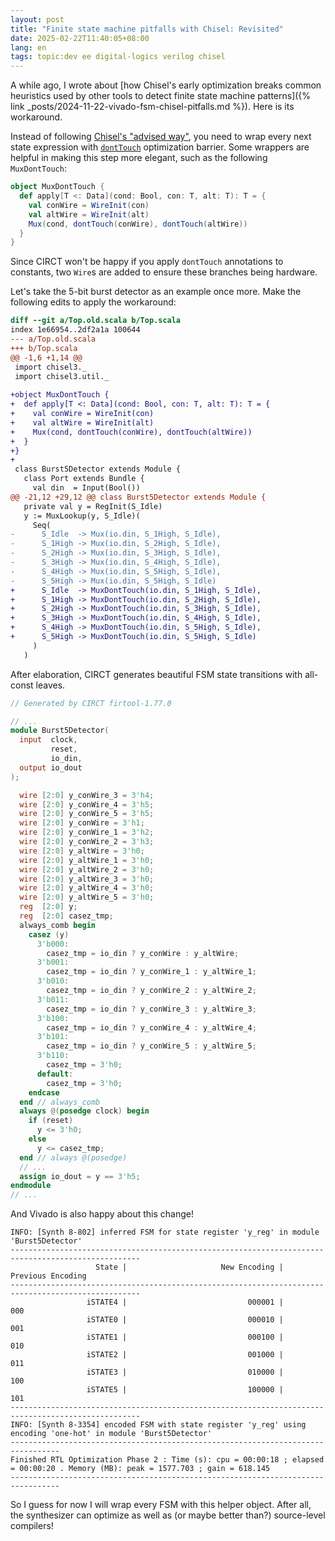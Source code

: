 ```yaml
---
layout: post
title: "Finite state machine pitfalls with Chisel: Revisited"
date: 2025-02-22T11:40:05+08:00
lang: en
tags: topic:dev ee digital-logics verilog chisel
---
```


A while ago, I wrote about [how Chisel's early optimization breaks common heuristics used by other tools to detect finite state machine patterns]({% link _posts/2024-11-22-vivado-fsm-chisel-pitfalls.md %}). Here is its workaround.

Instead of following [Chisel's "advised way"](https://www.chisel-lang.org/docs/cookbooks/cookbook#how-do-i-create-a-finite-state-machine-fsm), you need to wrap every next state expression with [`dontTouch`](https://www.chisel-lang.org/api/latest/chisel3/dontTouch$.html) optimization barrier. Some wrappers are helpful in making this step more elegant, such as the following `MuxDontTouch`:

```scala
object MuxDontTouch {
  def apply[T <: Data](cond: Bool, con: T, alt: T): T = {
    val conWire = WireInit(con)
    val altWire = WireInit(alt)
    Mux(cond, dontTouch(conWire), dontTouch(altWire))
  }
}
```

Since CIRCT won't be happy if you apply `dontTouch` annotations to constants, two `Wire`s are added to ensure these branches being hardware.

Let's take the 5-bit burst detector as an example once more. Make the following edits to apply the workaround:

```diff
diff --git a/Top.old.scala b/Top.scala
index 1e66954..2df2a1a 100644
--- a/Top.old.scala
+++ b/Top.scala
@@ -1,6 +1,14 @@
 import chisel3._
 import chisel3.util._
 
+object MuxDontTouch {
+  def apply[T <: Data](cond: Bool, con: T, alt: T): T = {
+    val conWire = WireInit(con)
+    val altWire = WireInit(alt)
+    Mux(cond, dontTouch(conWire), dontTouch(altWire))
+  }
+}
+
 class Burst5Detector extends Module {
   class Port extends Bundle {
     val din  = Input(Bool())
@@ -21,12 +29,12 @@ class Burst5Detector extends Module {
   private val y = RegInit(S_Idle)
   y := MuxLookup(y, S_Idle)(
     Seq(
-      S_Idle  -> Mux(io.din, S_1High, S_Idle),
-      S_1High -> Mux(io.din, S_2High, S_Idle),
-      S_2High -> Mux(io.din, S_3High, S_Idle),
-      S_3High -> Mux(io.din, S_4High, S_Idle),
-      S_4High -> Mux(io.din, S_5High, S_Idle),
-      S_5High -> Mux(io.din, S_5High, S_Idle)
+      S_Idle  -> MuxDontTouch(io.din, S_1High, S_Idle),
+      S_1High -> MuxDontTouch(io.din, S_2High, S_Idle),
+      S_2High -> MuxDontTouch(io.din, S_3High, S_Idle),
+      S_3High -> MuxDontTouch(io.din, S_4High, S_Idle),
+      S_4High -> MuxDontTouch(io.din, S_5High, S_Idle),
+      S_5High -> MuxDontTouch(io.din, S_5High, S_Idle)
     )
   )
```

After elaboration, CIRCT generates beautiful FSM state transitions with all-const leaves.

```verilog
// Generated by CIRCT firtool-1.77.0

// ...
module Burst5Detector(
  input  clock,
         reset,
         io_din,
  output io_dout
);

  wire [2:0] y_conWire_3 = 3'h4;
  wire [2:0] y_conWire_4 = 3'h5;
  wire [2:0] y_conWire_5 = 3'h5;
  wire [2:0] y_conWire = 3'h1;
  wire [2:0] y_conWire_1 = 3'h2;
  wire [2:0] y_conWire_2 = 3'h3;
  wire [2:0] y_altWire = 3'h0;
  wire [2:0] y_altWire_1 = 3'h0;
  wire [2:0] y_altWire_2 = 3'h0;
  wire [2:0] y_altWire_3 = 3'h0;
  wire [2:0] y_altWire_4 = 3'h0;
  wire [2:0] y_altWire_5 = 3'h0;
  reg  [2:0] y;
  reg  [2:0] casez_tmp;
  always_comb begin
    casez (y)
      3'b000:
        casez_tmp = io_din ? y_conWire : y_altWire;
      3'b001:
        casez_tmp = io_din ? y_conWire_1 : y_altWire_1;
      3'b010:
        casez_tmp = io_din ? y_conWire_2 : y_altWire_2;
      3'b011:
        casez_tmp = io_din ? y_conWire_3 : y_altWire_3;
      3'b100:
        casez_tmp = io_din ? y_conWire_4 : y_altWire_4;
      3'b101:
        casez_tmp = io_din ? y_conWire_5 : y_altWire_5;
      3'b110:
        casez_tmp = 3'h0;
      default:
        casez_tmp = 3'h0;
    endcase
  end // always_comb
  always @(posedge clock) begin
    if (reset)
      y <= 3'h0;
    else
      y <= casez_tmp;
  end // always @(posedge)
  // ...
  assign io_dout = y == 3'h5;
endmodule
// ...
```

And Vivado is also happy about this change!

```plain-text
INFO: [Synth 8-802] inferred FSM for state register 'y_reg' in module 'Burst5Detector'
---------------------------------------------------------------------------------------------------
                   State |                     New Encoding |                Previous Encoding 
---------------------------------------------------------------------------------------------------
                 iSTATE4 |                           000001 |                              000
                 iSTATE0 |                           000010 |                              001
                 iSTATE1 |                           000100 |                              010
                 iSTATE2 |                           001000 |                              011
                 iSTATE3 |                           010000 |                              100
                 iSTATE5 |                           100000 |                              101
---------------------------------------------------------------------------------------------------
INFO: [Synth 8-3354] encoded FSM with state register 'y_reg' using encoding 'one-hot' in module 'Burst5Detector'
---------------------------------------------------------------------------------
Finished RTL Optimization Phase 2 : Time (s): cpu = 00:00:18 ; elapsed = 00:00:20 . Memory (MB): peak = 1577.703 ; gain = 618.145
---------------------------------------------------------------------------------
```

So I guess for now I will wrap every FSM with this helper object. After all, the synthesizer can optimize as well as (or maybe better than?) source-level compilers!
